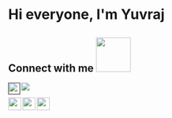# Hi everyone, I'm Yuvraj
## Connect with me <img src="https://github.com/TheDudeThatCode/TheDudeThatCode/blob/master/Assets/Handshake.gif" width="70px"> 

<a href="">
  <img align="left" width="24px" src="https://cdn.jsdelivr.net/npm/simple-icons@v3/icons/linkedin.svg"  />
</a>


![](https://hit.yhype.me/github/profile?user_id=92994932)



<a href="https://twitter.com/_i_m_yuvi">
  <img align="left" width="26px" src="https://cdn.jsdelivr.net/npm/simple-icons@v3/icons/twitter.svg" />
</a>
<a href="yuvichh02@gmail.com">
  <img align="left" width="26px" src="https://cdn.jsdelivr.net/npm/simple-icons@v3/icons/gmail.svg" />
</a>

<a href="https://www.instagram.com/_i_m_yuv_/">
  <img align="left" width="26px" src="https://cdn.jsdelivr.net/npm/simple-icons@v3/icons/instagram.svg" />
</a>
